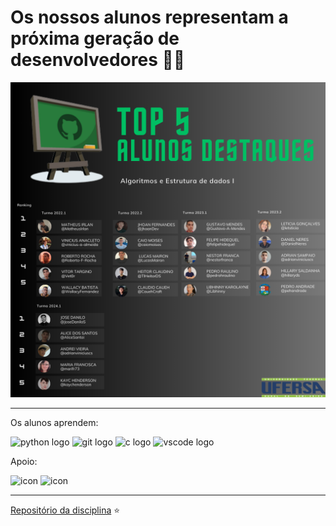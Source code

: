 # Os nossos alunos representam a próxima geração de desenvolvedores 👩‍💻 

![Figure](https://github.com/classroom-ufersa/.github/blob/main/alunos_new.png?raw=true)


---

Os alunos aprendem:  
<div align="left">
  <img src="https://cdn.jsdelivr.net/gh/devicons/devicon/icons/python/python-original.svg" height="30" width="42" alt="python logo"  />
  <img src="https://cdn.jsdelivr.net/gh/devicons/devicon/icons/git/git-original.svg" height="30" width="42" alt="git logo"  />
  <img src="https://cdn.jsdelivr.net/gh/devicons/devicon/icons/c/c-original.svg" height="30" width="42" alt="c logo"  />
  <img src="https://cdn.jsdelivr.net/gh/devicons/devicon/icons/vscode/vscode-original.svg" height="30" width="42" alt="vscode logo"  />  
</div>

Apoio: 
<div align="left">
  <img src="https://education.github.com/assets/200x200-classroom-d4ce2367f979996b5d58a6fcbd2ef4c3993b5e46a21fb62385e5ae711dcf6183.png" height="35" width="42" alt="icon"  /> 
  
   <img src="https://www.datacamp.com/datacamp.png" height="35" width="80" alt="icon"  /> 
</div>

---



[Repositório da disciplina](https://github.com/roscibely/algorithms-and-data-structure) ⭐

<!--

**Here are some ideas to get you started:**

🙋‍♀️ A short introduction - what is your organization all about?
🌈 Contribution guidelines - how can the community get involved?
👩‍💻 Useful resources - where can the community find your docs? Is there anything else the community should know?
🍿 Fun facts - what does your team eat for breakfast?
🧙 Remember, you can do mighty things with the power of [Markdown](https://docs.github.com/github/writing-on-github/getting-started-with-writing-and-formatting-on-github/basic-writing-and-formatting-syntax)
-->
